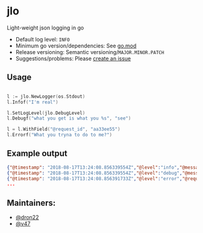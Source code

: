 # jlo

Light-weight json logging in go

- Default log level: `INFO`
- Minimum go version/dependencies: See [go.mod](./go.mod)
- Release versioning: Semantic versioning/`MAJOR.MINOR.PATCH`
- Suggestions/problems: Please [create an issue](https://github.com/dcmn-com/jlo/issues/new)

## Usage

```go

l := jlo.NewLogger(os.Stdout)
l.Infof("I'm real")

l.SetLogLevel(jlo.DebugLevel)
l.Debugf("what you get is what you %s", "see")

l = l.WithField("@request_id", "aa33ee55")
l.Errorf("What you tryna to do to me?")

```

## Example output

```json
{"@timestamp": "2018-08-17T13:24:08.856339554Z","@level":"info","@message": "I'm real"}
{"@timestamp": "2018-08-17T13:24:08.856339554Z","@level":"debug","@message": "what you get is what you see"}
{"@timestamp": "2018-08-17T13:24:08.856391733Z","@level":"error","@request_id":"aa33ee55","@message": "What you tryna to do to me?"}
...
```

## Maintainers:

- [@dron22](https://github.com/dron22)
- [@v47](https://github.com/v47)

